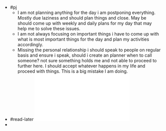 - #pj
	- I am not planning anything for the day i am postponing everything. Mostly due laziness and should plan things and close. May be should come up with weekly and daily plans for my day that may help me to solve these issues.
	- I am not always focusing on important things i have to come up with what is most important things for the day and plan my activities accordingly.
	- Missing the personal relationship i should speak to people on regular basis and ensure i speak, should i create an planner when to call someone? not sure something holds me and not able to proceed to further here. I should accept whatever happens in my life and proceed with things. This is a big mistake I am doing.
- #read-later ![1-year plan to build a good life - HabitStrong.pdf](../assets/1-year_plan_to_build_a_good_life_-_HabitStrong_1683372829709_0.pdf)
-